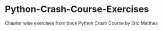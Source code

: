 # Python-Crash-Course-Exercises

Chapter wise exercises from book Python Crash Course by Eric Matthes
